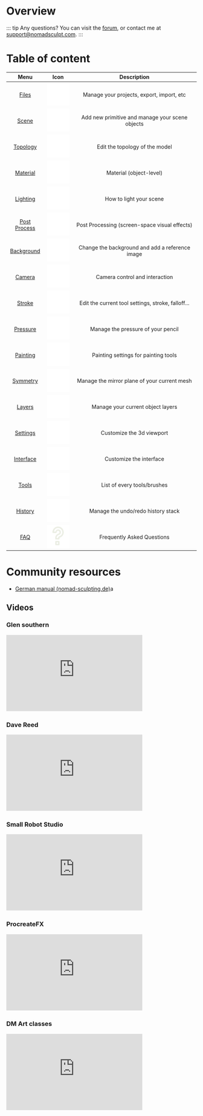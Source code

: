 # Overview

::: tip Any questions?
You can visit the [forum](https://forum.nomadsculpt.com), or contact me at <support@nomadsculpt.com>.
:::

# Table of content

| Menu                           | Icon                                | Description  |
| :---:                          | :---:                               | :---:        |
| [Files](files.md)              | ![](./icons/open.png#small)         | Manage your projects, export, import, etc |
| [Scene](scene.md)              | ![](./icons/scene.png#small)        | Add new primitive and manage your scene objects |
| [Topology](topology.md)        | ![](./icons/grid.png#small)         | Edit the topology of the model |
| [Material](material.md)        | ![](./icons/material.png#small)     | Material (object-level) |
| [Lighting](lighting.md)        | ![](./icons/sun.png#small)          | How to light your scene |
| [Post Process](postprocess.md) | ![](./icons/post_process.png#small) | Post Processing (screen-space visual effects) |
| [Background](background.md)    | ![](./icons/image.png#small)        | Change the background and add a reference image |
| [Camera](camera.md)            | ![](./icons/camera.png#small)       | Camera control and interaction |
| [Stroke](stroke.md)            | ![](./icons/pencil.png#small)       | Edit the current tool settings, stroke, falloff... |
| [Pressure](pressure.md)        | ![](./icons/pressure.png#small)     | Manage the pressure of your pencil |
| [Painting](painting.md)	     | ![](./icons/paint.png#small)        | Painting settings for painting tools |
| [Symmetry](symmetry.md)        | ![](./icons/symmetry.png#small)     | Manage the mirror plane of your current mesh |
| [Layers](layers.md)            | ![](./icons/layers.png#small)       | Manage your current object layers |
| [Settings](settings.md)        | ![](./icons/settings.png#small)     | Customize the 3d viewport |
| [Interface](interface.md)      | ![](./icons/interface.png#small)    | Customize the interface |
| [Tools](tools.md)              | ![](./icons/tools.png#small)        | List of every tools/brushes |
| [History](history.md)          | ![](./icons/history.png#small)      | Manage the undo/redo history stack |
| [FAQ](faq.md)                  | ![](./icons/faq.png#small)          | Frequently Asked Questions |

# Community resources

- [German manual (nomad-sculpting.de)](https://nomad-sculpting.de/nomad-sculpt/handbuch/)a

## Videos

### Glen southern
<iframe width="360" height="202" frameborder="0" allow="autoplay; encrypted-media;" allowfullscreen
src="https://www.youtube.com/embed/videoseries?list=PLMiwb2mOovgx84CyRq1Mp9KGGW1pLVGun" 
></iframe>

### Dave Reed
<iframe width="360" height="202" frameborder="0" allow="autoplay; encrypted-media;" allowfullscreen
src="https://www.youtube.com/embed/videoseries?list=PL6MTHAIpepACvJC1EI4VbEJLjg6EvJqHD" 
></iframe>

###  Small Robot Studio
<iframe width="360" height="202" frameborder="0" allow="autoplay; encrypted-media;" allowfullscreen
src="https://www.youtube.com/embed/videoseries?list=PLYgW0C-nQEFNSS2llnNjkx8NpN6MXhfdI"
></iframe>

### ProcreateFX
<iframe width="360" height="202" frameborder="0" allow="autoplay; encrypted-media;" allowfullscreen
src="https://www.youtube.com/embed/videoseries?v=foz0qjpK-9Y&list=UULFibxHV5zDtzjuh7igigHqlQ" 
></iframe>

### DM Art classes
<iframe width="360" height="202" frameborder="0" allow="autoplay; encrypted-media;" allowfullscreen
src="https://www.youtube.com/embed/videoseries?list=PLecwVdXezX3SRHBQ1_se93qOGtqvLZj_E"
></iframe>

<!-- 
::: tip
This is a tip
:::

::: warning
This is a warning
:::

::: danger Error
This is a dangerous warning
:::

::: details
This is a details block, which does not work in IE / Edge
:::
-->